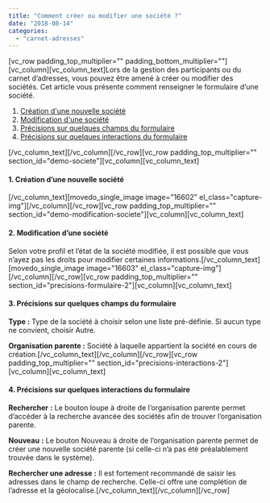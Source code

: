 ```yaml
---
title: "Comment créer ou modifier une société ?"
date: "2018-08-14"
categories: 
  - "carnet-adresses"
---
```


\[vc\_row padding\_top\_multiplier="" padding\_bottom\_multiplier=""\]\[vc\_column\]\[vc\_column\_text\]Lors de la gestion des participants ou du carnet d’adresses, vous pouvez être amené à créer ou modifier des sociétés. Cet article vous présente comment renseigner le formulaire d’une société.

1. [Création d'une nouvelle société](#demo-societe)
2. [Modification d'une société](#demo-modification-societe)
3. [Précisions sur quelques champs du formulaire](#precisions-formulaire-2)
4. [Précisions sur quelques interactions du formulaire](#precisions-interactions-2)

\[/vc\_column\_text\]\[/vc\_column\]\[/vc\_row\]\[vc\_row padding\_top\_multiplier="" section\_id="demo-societe"\]\[vc\_column\]\[vc\_column\_text\]

#### **1\. Création d’une nouvelle société**

\[/vc\_column\_text\]\[movedo\_single\_image image="16602" el\_class="capture-img"\]\[/vc\_column\]\[/vc\_row\]\[vc\_row padding\_top\_multiplier="" section\_id="demo-modification-societe"\]\[vc\_column\]\[vc\_column\_text\]

#### **2\. Modification d’une société**

Selon votre profil et l’état de la société modifiée, il est possible que vous n’ayez pas les droits pour modifier certaines informations.\[/vc\_column\_text\]\[movedo\_single\_image image="16603" el\_class="capture-img"\]\[/vc\_column\]\[/vc\_row\]\[vc\_row padding\_top\_multiplier="" section\_id="precisions-formulaire-2"\]\[vc\_column\]\[vc\_column\_text\]

#### **3\. Précisions sur quelques champs du formulaire**

**Type :** Type de la société à choisir selon une liste pré-définie. Si aucun type ne convient, choisir Autre.

**Organisation parente :** Société à laquelle appartient la société en cours de création.\[/vc\_column\_text\]\[/vc\_column\]\[/vc\_row\]\[vc\_row padding\_top\_multiplier="" section\_id="precisions-interactions-2"\]\[vc\_column\]\[vc\_column\_text\]

#### **4\. Précisions sur quelques interactions du formulaire**

**Rechercher** **:** Le bouton loupe à droite de l’organisation parente permet d’accéder à la recherche avancée des sociétés afin de trouver l’organisation parente.

**Nouveau** **:** Le bouton Nouveau à droite de l’organisation parente permet de créer une nouvelle société parente (si celle-ci n’a pas été préalablement trouvée dans le système).

**Rechercher une adresse** **:** Il est fortement recommandé de saisir les adresses dans le champ de recherche. Celle-ci offre une complétion de l’adresse et la géolocalise.\[/vc\_column\_text\]\[/vc\_column\]\[/vc\_row\]
